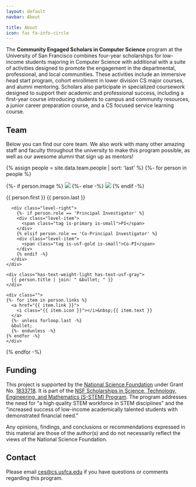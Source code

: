 ```yaml
---
layout: default
navbar: About

title: About
icon: fas fa-info-circle
---
```


The <strong><span class="has-text-primary">Community Engaged Scholars</span> <span class="has-text-usf-gold">in</span> <span class="has-text-primary">Computer Science</span></strong> program at the University of San Francisco combines four-year scholarships for low-income students majoring in Computer Science with additional with a suite of activities designed to promote the engagement in the departmental, professional, and local communities. These activities include an immersive head start program, cohort enrollment in lower division CS major courses, and alumni mentoring. Scholars also participate in specialized coursework designed to support their academic and professional success, including a first-year course introducing students to campus and community resources, a junior career preparation course, and a CS focused service learning course.

## Team

Below you can find our core team. We also work with many other amazing staff and faculty throughout the university to make this program possible, as well as our awesome alumni that sign up as mentors!

{% assign people = site.data.team.people | sort: 'last' %}
{%- for person in people %}
<div class="media">
  <div class="media-left">
    <p class="image is-128x128">
      {%- if person.image %}
      <img src="{{ person.image }}" class="is-rounded">
      {%- else -%}
      <img src="{{ "/images/user.png" | relative_url }}" class="is-rounded">
      {% endif -%}
    </p>
  </div>
  <div class="media-content">
    <div class="level is-marginless">
      <div class="level-left">
        <div class="level-item has-text-weight-bold is-size-5">
          {{ person.first }} {{ person.last }}
        </div>
      </div>

      <div class="level-right">
        {%- if person.role == 'Principal Investigator' %}
        <div class="level-item">
          <span class="tag is-primary is-small">PI</span>
        </div>
        {% elsif person.role == 'Co-Principal Investigator' %}
        <div class="level-item">
          <span class="tag is-usf-gold is-small">Co-PI</span>
        </div>
        {% endif -%}
      </div>
    </div>

    <div class="has-text-weight-light has-text-usf-gray">
      {{ person.title | join: " &bullet; " }}
    </div>

    <div class="">
    {%- for item in person.links %}
      <a href="{{ item.link }}">
        <i class="{{ item.icon }}"></i>&nbsp;{{ item.text }}
      </a>
      {%- unless forloop.last -%}
      &bullet;
      {%- endunless -%}
    {% endfor -%}
    </div>
  </div>
</div>
{% endfor -%}


## Funding

This project is supported by the [National Science Foundation](https://www.nsf.gov/) under Grant No. [1833718](https://www.nsf.gov/awardsearch/showAward?AWD_ID=1833718). It is part of the [NSF Scholarships in Science, Technology, Engineering, and Mathematics (S-STEM) Program](https://www.nsf.gov/funding/pgm_summ.jsp?pims_id=5257). The program addresses the need for "a high quality STEM workforce in STEM disciplines" and the "increased success of low-income academically talented students with demonstrated financial need."

Any opinions, findings, and conclusions or recommendations expressed in this material are those of the author(s) and do not necessarily reflect the views of the National Science Foundation.

## Contact

Please email <ces@cs.usfca.edu> if you have questions or comments regarding this program.
